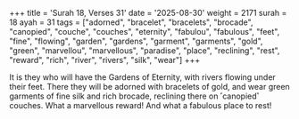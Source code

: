 +++
title = 'Surah 18, Verses 31'
date = '2025-08-30'
weight = 2171
surah = 18
ayah = 31
tags = ["adorned", "bracelet", "bracelets", "brocade", "canopied", "couche", "couches", "eternity", "fabulou", "fabulous", "feet", "fine", "flowing", "garden", "gardens", "garment", "garments", "gold", "green", "marvellou", "marvellous", "paradise", "place", "reclining", "rest", "reward", "rich", "river", "rivers", "silk", "wear"]
+++

It is they who will have the Gardens of Eternity, with rivers flowing under their feet. There they will be adorned with bracelets of gold, and wear green garments of fine silk and rich brocade, reclining there on ˹canopied˺ couches. What a marvellous reward! And what a fabulous place to rest!